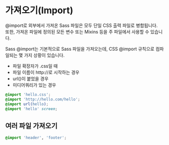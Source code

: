 # 가져오기(Import)

@import로 외부에서 가져온 Sass 파일은 모두 단일 CSS 출력 파일로 병합됩니다.  
또한, 가져온 파일에 정의된 모든 변수 또는 Mixins 등을 주 파일에서 사용할 수 있습니다.

Sass @import는 기본적으로 Sass 파일을 가져오는데, CSS @import 규칙으로 컴파일되는 몇 가지 상황이 있습니다.

- 파일 확장자가 .css일 때
- 파일 이름이 http://로 시작하는 경우
- url()이 붙었을 경우
- 미디어쿼리가 있는 경우

```scss
@import 'hello.css';
@import 'http://hello.com/hello';
@import url(hello);
@import 'hello' screen;
```

## 여러 파일 가져오기

```scss
@import 'header', 'footer';
```
